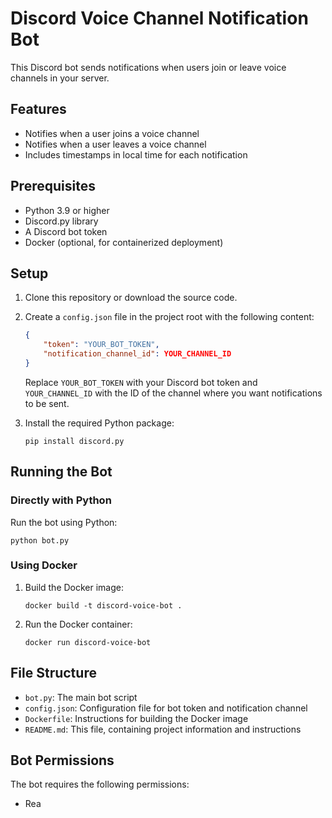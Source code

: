 # Discord Voice Channel Notification Bot

This Discord bot sends notifications when users join or leave voice channels in your server.

## Features

- Notifies when a user joins a voice channel
- Notifies when a user leaves a voice channel
- Includes timestamps in local time for each notification

## Prerequisites

- Python 3.9 or higher
- Discord.py library
- A Discord bot token
- Docker (optional, for containerized deployment)

## Setup

1. Clone this repository or download the source code.

2. Create a `config.json` file in the project root with the following content:

   ```json
   {
       "token": "YOUR_BOT_TOKEN",
       "notification_channel_id": YOUR_CHANNEL_ID
   }
   ```

   Replace `YOUR_BOT_TOKEN` with your Discord bot token and `YOUR_CHANNEL_ID` with the ID of the channel where you want notifications to be sent.

3. Install the required Python package:

   ```
   pip install discord.py
   ```

## Running the Bot

### Directly with Python

Run the bot using Python:

```
python bot.py
```

### Using Docker

1. Build the Docker image:

   ```
   docker build -t discord-voice-bot .
   ```

2. Run the Docker container:

   ```
   docker run discord-voice-bot
   ```

## File Structure

- `bot.py`: The main bot script
- `config.json`: Configuration file for bot token and notification channel
- `Dockerfile`: Instructions for building the Docker image
- `README.md`: This file, containing project information and instructions

## Bot Permissions

The bot requires the following permissions:

- Rea